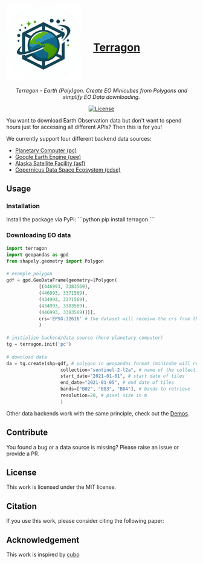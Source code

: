 <div style="display: flex; align-items: center;">
    <a href="https://github.com/drnhhl/terragon">
        <img src="docs/_static/logo.png" style="width: 200px; margin-right: 10px;">
    </a>
    <a style="margin-left: 20px;" href="https://github.com/drnhhl/terragon">
        <h1>Terragon</h1>
    </a>
</div>

<p align="center">
    <em>Terragon - Earth (Poly)gon. Create EO Minicubes from Polygons and simplify EO Data downloading.</em>
</p>
<p align="center">
    <a href="https://opensource.org/licenses/MIT" target="_blank">
        <img src="https://img.shields.io/badge/License-MIT-blue.svg" alt="License">
    </a>
</p>

You want to download Earth Observation data but don't want to spend hours just for accessing all different APIs? Then this is for you!

We currently support four different backend data sources:
- [Planetary Computer (pc)](https://planetarycomputer.microsoft.com/catalog)
- [Google Earth Engine (gee)](https://developers.google.com/earth-engine/datasets)
- [Alaska Satellite Facility (asf)](https://asf.alaska.edu/how-to/data-basics/datasets-available-from-asf-sar-daac/)
- [Copernicus Data Space Ecosystem (cdse)](https://dataspace.copernicus.eu/explore-data/data-collections)

## Usage
### Installation
Install the package via PyPi:
´´´python
pip install terragon
´´´
### Downloading EO data
```python
import terragon
import geopandas as gpd
from shapely.geometry import Polygon

# example polygon
gdf = gpd.GeoDataFrame(geometry=[Polygon(
            [(446993, 3383569),
            (446993, 3371569),
            (434993, 3371569),
            (434993, 3383569),
            (446993, 3383569)])],
            crs='EPSG:32616' # the dataset will receive the crs from the dataframe, otherwise it will get EPSG:4326
            )

# initialize backend/data source (here planetary computer)
tg = terragon.init('pc')

# download data
da = tg.create(shp=gdf, # polygon in geopandas format (minicube will receive the same CRS)
                    collection="sentinel-2-l2a", # name of the collection
                    start_date="2021-01-01", # start date of tiles
                    end_date="2021-01-05", # end date of tiles
                    bands=["B02", "B03", "B04"], # bands to retrieve
                    resolution=20, # pixel size in m
                    )
```
Other data backends work with the same principle, check out the [Demos](demo_files).

## Contribute
You found a bug or a data source is missing? Please raise an issue or provide a PR.

## License
This work is licensed under the MIT license.

## Citation
If you use this work, please consider citing the following paper:

## Acknowledgement
This work is inspired by [cubo](https://github.com/ESDS-Leipzig/cubo)